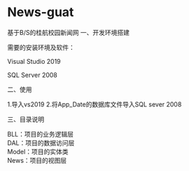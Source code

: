 # News-guat
基于B/S的桂航校园新闻网
一、开发环境搭建

需要的安装环境及软件：

Visual Studio 2019

SQL Server 2008

二、使用

1.导入vs2019 2.将App_Date的数据库文件导入SQL sever 2008

三、目录说明

BLL：项目的业务逻辑层<br/>
DAL：项目的数据访问层<br/>
Model：项目的实体类<br/>
News：项目的视图层<br/>


